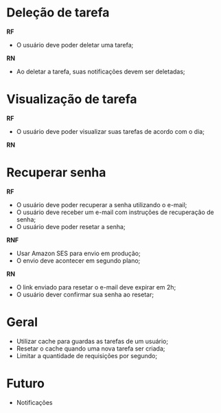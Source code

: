 # Deleção de tarefa

**RF**

- O usuário deve poder deletar uma tarefa;

**RN**

- Ao deletar a tarefa, suas notificações devem ser deletadas;

# Visualização de tarefa

**RF**

- O usuário deve poder visualizar suas tarefas de acordo com o dia;

**RN**

# Recuperar senha

**RF**

- O usuário deve poder recuperar a senha utilizando o e-mail;
- O usuário deve receber um e-mail com instruções de recuperação de senha;
- O usuário deve poder resetar a senha;

**RNF**

- Usar Amazon SES para envio em produção;
- O envio deve acontecer em segundo plano;

**RN**

- O link enviado para resetar o e-mail deve expirar em 2h;
- O usuário dever confirmar sua senha ao resetar;

# Geral

- Utilizar cache para guardas as tarefas de um usuário;
- Resetar o cache quando uma nova tarefa ser criada;
- Limitar a quantidade de requisições por segundo;

# Futuro

- Notificações